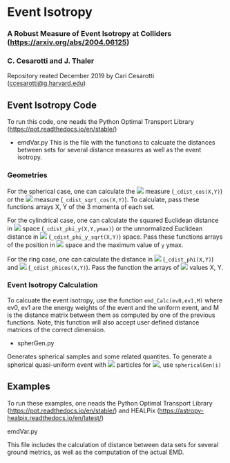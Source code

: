 # Event Isotropy
### A Robust Measure of Event Isotropy at Colliders (https://arxiv.org/abs/2004.06125)
### C. Cesarotti and J. Thaler
Repository reated December 2019 by Cari Cesarotti (ccesarotti@g.harvard.edu)

## Event Isotropy Code
To run this code, one neads the Python Optimal Transport Library (https://pot.readthedocs.io/en/stable/)

 - emdVar.py
This is the file with the functions to calcuate the distances between sets for several distance measures as well as the event isotropy. 

### Geometries
For the spherical case, one can calculate the <img src="https://render.githubusercontent.com/render/math?math=1-\cos\theta"> measure (`_cdist_cos(X,Y)`) or the <img src="https://render.githubusercontent.com/render/math?math=\sqrt{1-\cos\theta}"> measure (`_cdist_sqrt_cos(X,Y)`). To calculate, pass these functions arrays X, Y of the 3 momenta of each set. 

For the cylindrical case, one can calculate the squared Euclidean distance in <img src="https://render.githubusercontent.com/render/math?math=y-\phi"> space (`_cdist_phi_y(X,Y,ymax)`) or the unnormalized Euclidean distance in <img src="https://render.githubusercontent.com/render/math?math=y-\phi"> (`_cdist_phi_y_sqrt(X,Y)`) space. Pass these functions arrays of the position in <img src="https://render.githubusercontent.com/render/math?math=(y,\phi)"> space and the maximum value of `y` ymax. 

For the ring case, one can calculate the distance in <img src="https://render.githubusercontent.com/render/math?math=\phi"> (`_cdist_phi(X,Y)`) and <img src="https://render.githubusercontent.com/render/math?math=1-\cos\phi"> (`_cdist_phicos(X,Y)`). Pass the function the arrays of <img src="https://render.githubusercontent.com/render/math?math=\phi"> values X, Y.

### Event Isotropy Calculation
To calcuate the event isotropy, use the function `emd_Calc(ev0,ev1,M)` where ev0, ev1 are the energy weights of the event and the uniform event, and M is the distance matrix between them as computed by one of the previous functions. 
Note, this function will also accept user defined distance matrices of the correct dimension.

- spherGen.py

Generates spherical samples and some related quantites. To generate a spherical quasi-uniform event with <img src="https://render.githubusercontent.com/render/math?math=n=12\times2^{2i}"> particles for <img src="https://render.githubusercontent.com/render/math?math=i\in\mathbb{Z}">, use `sphericalGen(i)`  

## Examples
To run these examples, one neads the Python Optimal Transport Library (https://pot.readthedocs.io/en/stable/) and HEALPix (https://astropy-healpix.readthedocs.io/en/latest/)

emdVar.py

This file includes the calculation of distance between data sets for several ground metrics, as well as the computation of the actual EMD. 



